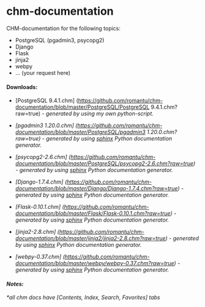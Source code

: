 # chm-documentation

CHM-documentation for the following topics:

- PostgreSQL (pgadmin3, psycopg2)
- Django
- Flask
- jinja2
- webpy
- ... (your request here)

#### Downloads:
- [PostgreSQL 9.4.1.chm]
(https://github.com/romantu/chm-documentation/blob/master/PostgreSQL/PostgreSQL 9.4.1.chm?raw=true)
<i> - generated by using my own python-script. <i>

- [pgadmin3 1.20.0.chm]
(https://github.com/romantu/chm-documentation/blob/master/PostgreSQL/pgadmin3 1.20.0.chm?raw=true)
<i> - generated by using [sphinx](http://sphinx-doc.org/) Python documentation generator. <i>

- [psycopg2-2.6.chm]
(https://github.com/romantu/chm-documentation/blob/master/PostgreSQL/psycopg2-2.6.chm?raw=true)
<i> - generated by using [sphinx](http://sphinx-doc.org/) Python documentation generator. <i>


- [Django-1.7.4.chm]
(https://github.com/romantu/chm-documentation/blob/master/Django/Django-1.7.4.chm?raw=true)
<i> - generated by using [sphinx](http://sphinx-doc.org/) Python documentation generator. <i>

- [Flask-0.10.1.chm]
(https://github.com/romantu/chm-documentation/blob/master/Flask/Flask-0.10.1.chm?raw=true)
<i> - generated by using [sphinx](http://sphinx-doc.org/) Python documentation generator. <i>

- [jinja2-2.8.chm]
(https://github.com/romantu/chm-documentation/blob/master/jinja2/jinja2-2.8.chm?raw=true)
<i> - generated by using [sphinx](http://sphinx-doc.org/) Python documentation generator. <i>

- [webpy-0.37.chm]
(https://github.com/romantu/chm-documentation/blob/master/webpy/webpy-0.37.chm?raw=true)
<i> - generated by using [sphinx](http://sphinx-doc.org/) Python documentation generator. <i>

#### Notes:
*all chm docs have [Contents, Index, Search, Favorites] tabs
